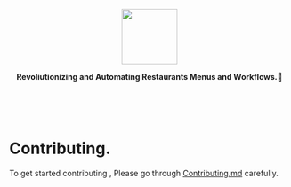 <a href="https://dogehouse.tv"><p align="center">
<img height=100 src="https://raw.githubusercontent.com/FlixMenu/FlixMenu-web/staging"/>

</p></a>
<p align="center">
  <strong>Revoliutionizing and Automating Restaurants Menus and Workflows.🚀</strong>
</p>

</br>
</br>
</br>

# Contributing.

To get started contributing , Please go through [Contributing.md](https://github.com/FlixMenu/FlixMenu-web/Contributing.md) carefully.